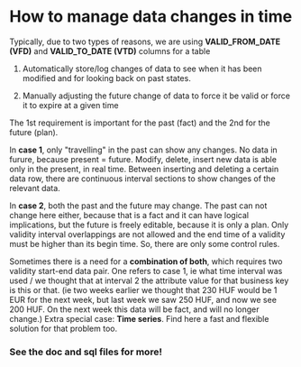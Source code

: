 # How to manage data changes in time

Typically, due to two types of reasons, we are using **VALID_FROM_DATE (VFD)** and **VALID_TO_DATE (VTD)** columns for a table

1. Automatically store/log changes of data to see when it has been modified and for looking back on past states.

2. Manually adjusting the future change of data to force it be valid or force it to expire at a given time 

The 1st requirement is important for the past (fact) and the 2nd for the future (plan).

In **case 1**, only "travelling" in the past can show any changes. No data in furure, because present = future.
Modify, delete, insert new data is able only in the present, in real time. Between inserting and deleting a certain data row, there are continuous interval sections to show changes of the relevant data.

In **case 2**, both the past and the future may change. The past can not change here either, because that is a fact and it can have logical implications, but the future is freely editable, because it is only a plan. Only validity interval overlappings are not allowed and the end time of a validity must be higher than its begin time. So, there are only some control rules. 

Sometimes there is a need for a **combination of both**, which requires two validity start-end data pair. One refers to case 1, ie what time interval was used / we thought that at interval 2 the attribute value for that business key is this or that. (ie two weeks earlier we thought that  230 HUF would be 1 EUR for the next week, but last week we saw 250 HUF, and now we see 200 HUF. On the next week this data will be fact, and will no longer change.)
Extra special case: **Time series**. Find here a fast and flexible solution for that problem too.

### See the doc and sql files for more!

